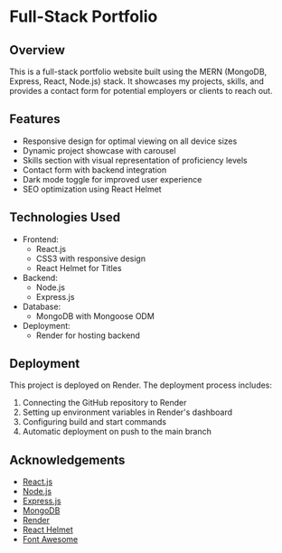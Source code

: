 # Full-Stack Portfolio

## Overview
This is a full-stack portfolio website built using the MERN (MongoDB, Express, React, Node.js) stack. It showcases my projects, skills, and provides a contact form for potential employers or clients to reach out.

## Features
- Responsive design for optimal viewing on all device sizes
- Dynamic project showcase with carousel
- Skills section with visual representation of proficiency levels
- Contact form with backend integration
- Dark mode toggle for improved user experience
- SEO optimization using React Helmet

## Technologies Used
- Frontend:
  - React.js
  - CSS3 with responsive design
  - React Helmet for Titles
- Backend:
  - Node.js
  - Express.js
- Database:
  - MongoDB with Mongoose ODM
- Deployment:
  - Render for hosting backend


## Deployment
This project is deployed on Render. The deployment process includes:
1. Connecting the GitHub repository to Render
2. Setting up environment variables in Render's dashboard
3. Configuring build and start commands
4. Automatic deployment on push to the main branch

## Acknowledgements
- [React.js](https://reactjs.org/)
- [Node.js](https://nodejs.org/)
- [Express.js](https://expressjs.com/)
- [MongoDB](https://www.mongodb.com/)
- [Render](https://render.com/)
- [React Helmet](https://github.com/nfl/react-helmet)
- [Font Awesome](https://fontawesome.com/)